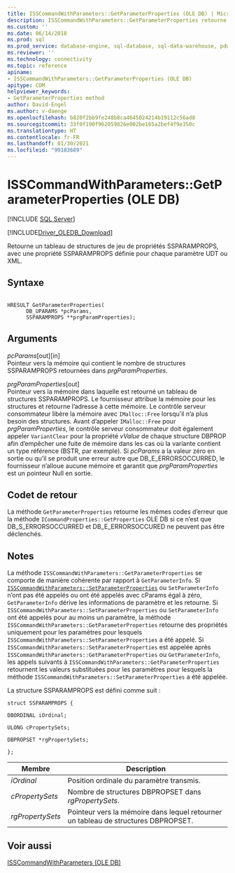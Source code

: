 ```yaml
---
title: ISSCommandWithParameters::GetParameterProperties (OLE DB) | Microsoft Docs
description: ISSCommandWithParameters::GetParameterProperties retourne un tableau de structures de jeu de propriétés dans OLE DB Driver pour SQL Server, un pour chaque paramètre UDT ou XML.
ms.custom: ''
ms.date: 06/14/2018
ms.prod: sql
ms.prod_service: database-engine, sql-database, sql-data-warehouse, pdw
ms.reviewer: ''
ms.technology: connectivity
ms.topic: reference
apiname:
- ISSCommandWithParameters::GetParameterProperties (OLE DB)
apitype: COM
helpviewer_keywords:
- GetParameterProperties method
author: David-Engel
ms.author: v-daenge
ms.openlocfilehash: b820f2bb9fe248b8ca4645024214b19112c56ad8
ms.sourcegitcommit: 33f0f190f962059826e002be165a2bef4f9e350c
ms.translationtype: HT
ms.contentlocale: fr-FR
ms.lasthandoff: 01/30/2021
ms.locfileid: "99183689"
---
```

# <a name="isscommandwithparametersgetparameterproperties-ole-db"></a>ISSCommandWithParameters::GetParameterProperties (OLE DB)
[!INCLUDE [SQL Server](../../../includes/applies-to-version/sql-asdb-asdbmi-asa-pdw.md)]

[!INCLUDE[Driver_OLEDB_Download](../../../includes/driver_oledb_download.md)]

  Retourne un tableau de structures de jeu de propriétés SSPARAMPROPS, avec une propriété SSPARAMPROPS définie pour chaque paramètre UDT ou XML.  
  
## <a name="syntax"></a>Syntaxe  
  
```  
  
HRESULT GetParameterProperties(  
      DB_UPARAMS *pcParams,  
      SSPARAMPROPS **prgParamProperties);  
```  
  
## <a name="arguments"></a>Arguments  
 *pcParams*[out][in]  
 Pointeur vers la mémoire qui contient le nombre de structures SSPARAMPROPS retournées dans *prgParamProperties*.  
  
 *prgParamProperties*[out]  
 Pointeur vers la mémoire dans laquelle est retourné un tableau de structures SSPARAMPROPS. Le fournisseur attribue la mémoire pour les structures et retourne l’adresse à cette mémoire. Le contrôle serveur consommateur libère la mémoire avec `IMalloc::Free` lorsqu’il n’a plus besoin des structures. Avant d’appeler `IMalloc::Free` pour *prgParamProperties*, le contrôle serveur consommateur doit également appeler `VariantClear` pour la propriété *vValue* de chaque structure DBPROP afin d’empêcher une fuite de mémoire dans les cas où la variante contient un type référence (BSTR, par exemple). Si *pcParams* a la valeur zéro en sortie ou qu’il se produit une erreur autre que DB_E_ERRORSOCCURRED, le fournisseur n’alloue aucune mémoire et garantit que *prgParamProperties* est un pointeur Null en sortie.  
  
## <a name="return-code-values"></a>Codet de retour  
 La méthode `GetParameterProperties` retourne les mêmes codes d’erreur que la méthode `ICommandProperties::GetProperties` OLE DB si ce n’est que DB_S_ERRORSOCCURRED et DB_E_ERRORSOCCURED ne peuvent pas être déclenchés.  
  
## <a name="remarks"></a>Notes  
 La méthode `ISSCommandWithParameters::GetParameterProperties` se comporte de manière cohérente par rapport à `GetParameterInfo`. Si [`ISSCommandWithParameters::SetParameterProperties`](../../oledb/ole-db-interfaces/isscommandwithparameters-setparameterproperties-ole-db.md) ou `SetParameterInfo` n’ont pas été appelés ou ont été appelés avec cParams égal à zéro, `GetParameterInfo` dérive les informations de paramètre et les retourne. Si `ISSCommandWithParameters::SetParameterProperties` ou `SetParameterInfo` ont été appelés pour au moins un paramètre, la méthode `ISSCommandWithParameters::GetParameterProperties` retourne des propriétés uniquement pour les paramètres pour lesquels `ISSCommandWithParameters::SetParameterProperties` a été appelé. Si `ISSCommandWithParameters::SetParameterProperties` est appelée après `ISSCommandWithParameters::GetParameterProperties` ou `GetParameterInfo`, les appels suivants à `ISSCommandWithParameters::GetParameterProperties` retournent les valeurs substituées pour les paramètres pour lesquels la méthode `ISSCommandWithParameters::SetParameterProperties` a été appelée.  
  
 La structure SSPARAMPROPS est défini comme suit :  
  
 `struct SSPARAMPROPS {`  
  
 `DBORDINAL iOrdinal;`  
  
 `ULONG cPropertySets;`  
  
 `DBPROPSET *rgPropertySets;`  
  
 `};`  
  
|Membre|Description|  
|------------|-----------------|  
|*iOrdinal*|Position ordinale du paramètre transmis.|  
|*cPropertySets*|Nombre de structures DBPROPSET dans *rgPropertySets*.|  
|*rgPropertySets*|Pointeur vers la mémoire dans lequel retourner un tableau de structures DBPROPSET.|  
  
## <a name="see-also"></a>Voir aussi  
 [ISSCommandWithParameters &#40;OLE DB&#41;](../../oledb/ole-db-interfaces/isscommandwithparameters-ole-db.md)  
  
  

